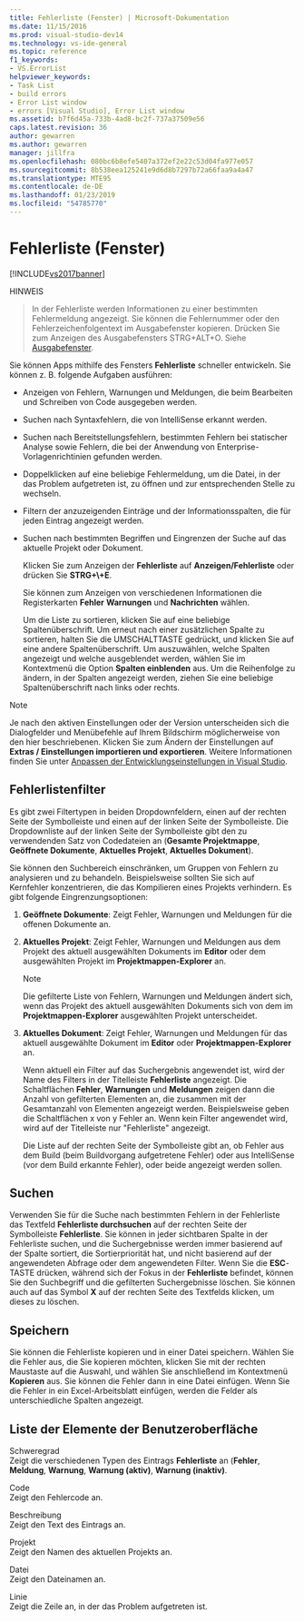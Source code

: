 ```yaml
---
title: Fehlerliste (Fenster) | Microsoft-Dokumentation
ms.date: 11/15/2016
ms.prod: visual-studio-dev14
ms.technology: vs-ide-general
ms.topic: reference
f1_keywords:
- VS.ErrorList
helpviewer_keywords:
- Task List
- build errors
- Error List window
- errors [Visual Studio], Error List window
ms.assetid: b7f6d45a-733b-4ad8-bc2f-737a37509e56
caps.latest.revision: 36
author: gewarren
ms.author: gewarren
manager: jillfra
ms.openlocfilehash: 080bc6b8efe5407a372ef2e22c53d04fa977e057
ms.sourcegitcommit: 8b538eea125241e9d6d8b7297b72a66faa9a4a47
ms.translationtype: MTE95
ms.contentlocale: de-DE
ms.lasthandoff: 01/23/2019
ms.locfileid: "54785770"
---
```

# <a name="error-list-window"></a>Fehlerliste (Fenster)
[!INCLUDE[vs2017banner](../../includes/vs2017banner.md)]

  
HINWEIS
>  In der Fehlerliste werden Informationen zu einer bestimmten Fehlermeldung angezeigt. Sie können die Fehlernummer oder den Fehlerzeichenfolgentext im Ausgabefenster kopieren. Drücken Sie zum Anzeigen des Ausgabefensters STRG+ALT+O. Siehe [Ausgabefenster](../../ide/reference/output-window.md).  
  
 Sie können Apps mithilfe des Fensters **Fehlerliste** schneller entwickeln. Sie können z. B. folgende Aufgaben ausführen:  
  
- Anzeigen von Fehlern, Warnungen und Meldungen, die beim Bearbeiten und Schreiben von Code ausgegeben werden.  
  
- Suchen nach Syntaxfehlern, die von IntelliSense erkannt werden.  
  
- Suchen nach Bereitstellungsfehlern, bestimmten Fehlern bei statischer Analyse sowie Fehlern, die bei der Anwendung von Enterprise-Vorlagenrichtinien gefunden werden.  
  
- Doppelklicken auf eine beliebige Fehlermeldung, um die Datei, in der das Problem aufgetreten ist, zu öffnen und zur entsprechenden Stelle zu wechseln.  
  
- Filtern der anzuzeigenden Einträge und der Informationsspalten, die für jeden Eintrag angezeigt werden.  
  
- Suchen nach bestimmten Begriffen und Eingrenzen der Suche auf das aktuelle Projekt oder Dokument.  
  
  Klicken Sie zum Anzeigen der **Fehlerliste** auf **Anzeigen/Fehlerliste** oder drücken Sie **STRG+\\+E**.  
  
  Sie können zum Anzeigen von verschiedenen Informationen die Registerkarten **Fehler** **Warnungen** und **Nachrichten** wählen.  
  
  Um die Liste zu sortieren, klicken Sie auf eine beliebige Spaltenüberschrift. Um erneut nach einer zusätzlichen Spalte zu sortieren, halten Sie die UMSCHALTTASTE gedrückt, und klicken Sie auf eine andere Spaltenüberschrift. Um auszuwählen, welche Spalten angezeigt und welche ausgeblendet werden, wählen Sie im Kontextmenü die Option **Spalten einblenden** aus. Um die Reihenfolge zu ändern, in der Spalten angezeigt werden, ziehen Sie eine beliebige Spaltenüberschrift nach links oder rechts.  
  
> [!NOTE]
>  Je nach den aktiven Einstellungen oder der Version unterscheiden sich die Dialogfelder und Menübefehle auf Ihrem Bildschirm möglicherweise von den hier beschriebenen. Klicken Sie zum Ändern der Einstellungen auf **Extras / Einstellungen importieren und exportieren**. Weitere Informationen finden Sie unter [Anpassen der Entwicklungseinstellungen in Visual Studio](http://msdn.microsoft.com/22c4debb-4e31-47a8-8f19-16f328d7dcd3).  
  
## <a name="error-list-filters"></a>Fehlerlistenfilter  
 Es gibt zwei Filtertypen in beiden Dropdownfeldern, einen auf der rechten Seite der Symbolleiste und einen auf der linken Seite der Symbolleiste. Die Dropdownliste auf der linken Seite der Symbolleiste gibt den zu verwendenden Satz von Codedateien an (**Gesamte Projektmappe**, **Geöffnete Dokumente**, **Aktuelles Projekt**, **Aktuelles Dokument**).  
  
 Sie können den Suchbereich einschränken, um Gruppen von Fehlern zu analysieren und zu behandeln. Beispielsweise sollten Sie sich auf Kernfehler konzentrieren, die das Kompilieren eines Projekts verhindern. Es gibt folgende Eingrenzungsoptionen:  
  
1. **Geöffnete Dokumente**: Zeigt Fehler, Warnungen und Meldungen für die offenen Dokumente an.  
  
2. **Aktuelles Projekt**: Zeigt Fehler, Warnungen und Meldungen aus dem Projekt des aktuell ausgewählten Dokuments im **Editor** oder dem ausgewählten Projekt im **Projektmappen-Explorer** an.  
  
   > [!NOTE]
   >  Die gefilterte Liste von Fehlern, Warnungen und Meldungen ändert sich, wenn das Projekt des aktuell ausgewählten Dokuments sich von dem im **Projektmappen-Explorer** ausgewählten Projekt unterscheidet.  
  
3. **Aktuelles Dokument**: Zeigt Fehler, Warnungen und Meldungen für das aktuell ausgewählte Dokument im **Editor** oder **Projektmappen-Explorer** an.  
  
   Wenn aktuell ein Filter auf das Suchergebnis angewendet ist, wird der Name des Filters in der Titelleiste **Fehlerliste** angezeigt. Die Schaltflächen **Fehler**, **Warnungen** und **Meldungen** zeigen dann die Anzahl von gefilterten Elementen an, die zusammen mit der Gesamtanzahl von Elementen angezeigt werden. Beispielsweise geben die Schaltflächen x von y Fehler an. Wenn kein Filter angewendet wird, wird auf der Titelleiste nur "Fehlerliste" angezeigt.  
  
   Die Liste auf der rechten Seite der Symbolleiste gibt an, ob Fehler aus dem Build (beim Buildvorgang aufgetretene Fehler) oder aus IntelliSense (vor dem Build erkannte Fehler), oder beide angezeigt werden sollen.  
  
## <a name="search"></a>Suchen  
 Verwenden Sie für die Suche nach bestimmten Fehlern in der Fehlerliste das Textfeld **Fehlerliste durchsuchen** auf der rechten Seite der Symbolleiste **Fehlerliste**. Sie können in jeder sichtbaren Spalte in der Fehlerliste suchen, und die Suchergebnisse werden immer basierend auf der Spalte sortiert, die Sortierpriorität hat, und nicht basierend auf der angewendeten Abfrage oder dem angewendeten Filter. Wenn Sie die **ESC**-TASTE drücken, während sich der Fokus in der **Fehlerliste** befindet, können Sie den Suchbegriff und die gefilterten Suchergebnisse löschen. Sie können auch auf das Symbol **X** auf der rechten Seite des Textfelds klicken, um dieses zu löschen.  
  
## <a name="save"></a>Speichern  
 Sie können die Fehlerliste kopieren und in einer Datei speichern. Wählen Sie die Fehler aus, die Sie kopieren möchten, klicken Sie mit der rechten Maustaste auf die Auswahl, und wählen Sie anschließend im Kontextmenü **Kopieren** aus. Sie können die Fehler dann in eine Datei einfügen. Wenn Sie die Fehler in ein Excel-Arbeitsblatt einfügen, werden die Felder als unterschiedliche Spalten angezeigt.  
  
## <a name="ui-element-list"></a>Liste der Elemente der Benutzeroberfläche  
 Schweregrad  
 Zeigt die verschiedenen Typen des Eintrags **Fehlerliste** an (**Fehler**, **Meldung**, **Warnung**, **Warnung (aktiv)**, **Warnung (inaktiv)**.  
  
 Code  
 Zeigt den Fehlercode an.  
  
 Beschreibung  
 Zeigt den Text des Eintrags an.  
  
 Projekt  
 Zeigt den Namen des aktuellen Projekts an.  
  
 Datei  
 Zeigt den Dateinamen an.  
  
 Linie  
 Zeigt die Zeile an, in der das Problem aufgetreten ist.
